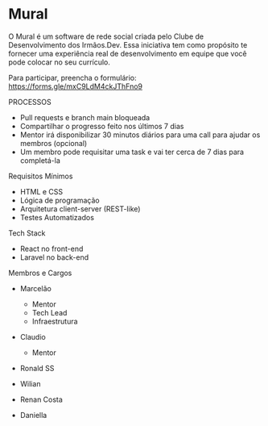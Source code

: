 # Mural

O Mural é um software de rede social criada pelo Clube de Desenvolvimento dos Irmãos.Dev.
Essa iniciativa tem como propósito te fornecer uma experiência real de desenvolvimento em equipe que você pode colocar no seu currículo.

Para participar, preencha o formulário:
https://forms.gle/mxC9LdM4ckJThFno9

PROCESSOS

- Pull requests e branch main bloqueada
- Compartilhar o progresso feito nos últimos 7 dias
- Mentor irá disponibilizar 30 minutos diários para uma call para ajudar os membros (opcional)
- Um membro pode requisitar uma task e vai ter cerca de 7 dias para completá-la

Requisitos Mínimos

- HTML e CSS
- Lógica de programação
- Arquitetura client-server (REST-like)
- Testes Automatizados

Tech Stack

- React no front-end
- Laravel no back-end

Membros e Cargos

- Marcelão
    - Mentor
    - Tech Lead
    - Infraestrutura
    
- Claudio
    - Mentor

- Ronald SS

- Wilian

- Renan Costa

- Daniella

